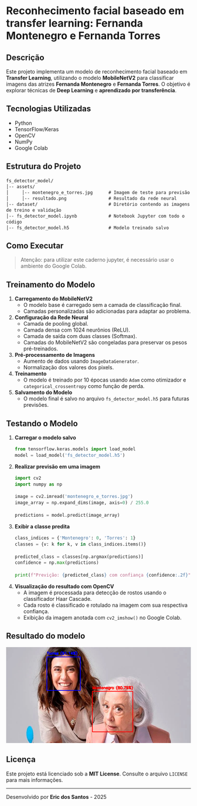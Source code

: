# Reconhecimento facial baseado em transfer learning: Fernanda Montenegro e Fernanda Torres

## Descrição
Este projeto implementa um modelo de reconhecimento facial baseado em **Transfer Learning**, utilizando o modelo **MobileNetV2** para classificar imagens das atrizes **Fernanda Montenegro** e **Fernanda Torres**. O objetivo é explorar técnicas de **Deep Learning** e **aprendizado por transferência**.

## Tecnologias Utilizadas
- Python
- TensorFlow/Keras
- OpenCV
- NumPy
- Google Colab

## Estrutura do Projeto
```
fs_detector_model/
│-- assets/
│     │-- montenegro_e_torres.jpg      # Imagem de teste para previsão 
│     │-- resultado.png                # Resultado da rede neural  
│-- dataset/                           # Diretório contendo as imagens de treino e validação
│-- fs_detector_model.ipynb            # Notebook Jupyter com todo o código
│-- fs_detector_model.h5               # Modelo treinado salvo
```

## Como Executar

> Atenção: para utilizar este caderno jupyter, é necessário usar o ambiente do Google Colab.

## Treinamento do Modelo
1. **Carregamento do MobileNetV2**
   - O modelo base é carregado sem a camada de classificação final.
   - Camadas personalizadas são adicionadas para adaptar ao problema.
2. **Configuração da Rede Neural**
   - Camada de pooling global.
   - Camada densa com 1024 neurônios (ReLU).
   - Camada de saída com duas classes (Softmax).
   - Camadas do MobileNetV2 são congeladas para preservar os pesos pré-treinados.
3. **Pré-processamento de Imagens**
   - Aumento de dados usando `ImageDataGenerator`.
   - Normalização dos valores dos pixels.
4. **Treinamento**
   - O modelo é treinado por 10 épocas usando `Adam` como otimizador e `categorical_crossentropy` como função de perda.
5. **Salvamento do Modelo**
   - O modelo final é salvo no arquivo `fs_detector_model.h5` para futuras previsões.

## Testando o Modelo
1. **Carregar o modelo salvo**
   ```python
   from tensorflow.keras.models import load_model
   model = load_model('fs_detector_model.h5')
   ```
2. **Realizar previsão em uma imagem**
   ```python
   import cv2
   import numpy as np
   
   image = cv2.imread('montenegro_e_torres.jpg')
   image_array = np.expand_dims(image, axis=0) / 255.0
   
   predictions = model.predict(image_array)
   ```
3. **Exibir a classe predita**
   ```python
   class_indices = {'Montenegro': 0, 'Torres': 1}
   classes = {v: k for k, v in class_indices.items()}
   
   predicted_class = classes[np.argmax(predictions)]
   confidence = np.max(predictions)
   
   print(f"Previção: {predicted_class} com confiança {confidence:.2f}")
   ```
4. **Visualização do resultado com OpenCV**
   - A imagem é processada para detecção de rostos usando o classificador Haar Cascade.
   - Cada rosto é classificado e rotulado na imagem com sua respectiva confiança.
   - Exibição da imagem anotada com `cv2_imshow()` no Google Colab.

## Resultado do modelo

![](./assets/resultado.png)

## Licença
Este projeto está licenciado sob a **MIT License**. Consulte o arquivo `LICENSE` para mais informações.

---
Desenvolvido por **Eric dos Santos** - 2025

